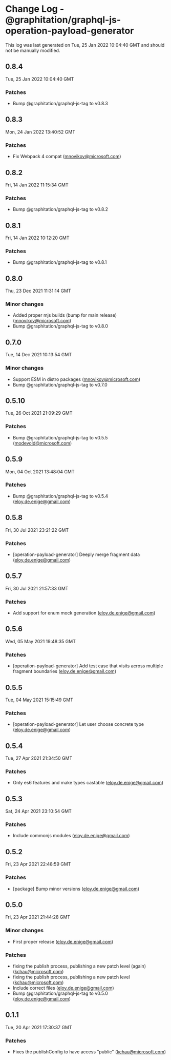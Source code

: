 # Change Log - @graphitation/graphql-js-operation-payload-generator

This log was last generated on Tue, 25 Jan 2022 10:04:40 GMT and should not be manually modified.

<!-- Start content -->

## 0.8.4

Tue, 25 Jan 2022 10:04:40 GMT

### Patches

- Bump @graphitation/graphql-js-tag to v0.8.3

## 0.8.3

Mon, 24 Jan 2022 13:40:52 GMT

### Patches

- Fix Webpack 4 compat (mnovikov@microsoft.com)

## 0.8.2

Fri, 14 Jan 2022 11:15:34 GMT

### Patches

- Bump @graphitation/graphql-js-tag to v0.8.2

## 0.8.1

Fri, 14 Jan 2022 10:12:20 GMT

### Patches

- Bump @graphitation/graphql-js-tag to v0.8.1

## 0.8.0

Thu, 23 Dec 2021 11:31:14 GMT

### Minor changes

- Added proper mjs builds (bump for main release) (mnovikov@microsoft.com)
- Bump @graphitation/graphql-js-tag to v0.8.0

## 0.7.0

Tue, 14 Dec 2021 10:13:54 GMT

### Minor changes

- Support ESM in distro packages (mnovikov@microsoft.com)
- Bump @graphitation/graphql-js-tag to v0.7.0

## 0.5.10

Tue, 26 Oct 2021 21:09:29 GMT

### Patches

- Bump @graphitation/graphql-js-tag to v0.5.5 (modevold@microsoft.com)

## 0.5.9

Mon, 04 Oct 2021 13:48:04 GMT

### Patches

- Bump @graphitation/graphql-js-tag to v0.5.4 (eloy.de.enige@gmail.com)

## 0.5.8

Fri, 30 Jul 2021 23:21:22 GMT

### Patches

- [operation-payload-generator] Deeply merge fragment data (eloy.de.enige@gmail.com)

## 0.5.7

Fri, 30 Jul 2021 21:57:33 GMT

### Patches

- Add support for enum mock generation (eloy.de.enige@gmail.com)

## 0.5.6

Wed, 05 May 2021 19:48:35 GMT

### Patches

- [operation-payload-generator] Add test case that visits across multiple fragment boundaries (eloy.de.enige@gmail.com)

## 0.5.5

Tue, 04 May 2021 15:15:49 GMT

### Patches

- [operation-payload-generator] Let user choose concrete type (eloy.de.enige@gmail.com)

## 0.5.4

Tue, 27 Apr 2021 21:34:50 GMT

### Patches

- Only es6 features and make types castable (eloy.de.enige@gmail.com)

## 0.5.3

Sat, 24 Apr 2021 23:10:54 GMT

### Patches

- Include commonjs modules (eloy.de.enige@gmail.com)

## 0.5.2

Fri, 23 Apr 2021 22:48:59 GMT

### Patches

- [package] Bump minor versions (eloy.de.enige@gmail.com)

## 0.5.0

Fri, 23 Apr 2021 21:44:28 GMT

### Minor changes

- First proper release (eloy.de.enige@gmail.com)

### Patches

- fixing the publish process, publishing a new patch level (again) (kchau@microsoft.com)
- fixing the publish process, publishing a new patch level (kchau@microsoft.com)
- Include correct files (eloy.de.enige@gmail.com)
- Bump @graphitation/graphql-js-tag to v0.5.0 (eloy.de.enige@gmail.com)

## 0.1.1

Tue, 20 Apr 2021 17:30:37 GMT

### Patches

- Fixes the publishConfig to have access "public" (kchau@microsoft.com)
